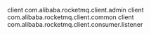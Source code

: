 client com.alibaba.rocketmq.client.admin
client com.alibaba.rocketmq.client.common
client com.alibaba.rocketmq.client.consumer.listener
